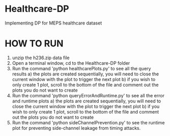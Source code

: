 # Healthcare-DP
Implementing DP for MEPS healthcare dataset

# HOW TO RUN
1) unzip the h236.zip data file
2) Open a terminal window, cd to the Healthcare-DP folder
3) Run the command 'python healthcarePlots.py' to see all the query results
    a) the plots are created sequentially, you will need to close the current window with the plot to trigger the next plot
    b) if you wish to only create 1 plot, scroll to the bottom of the file and comment out the plots you do not want to create
4) Run the command 'python queryErrorAndRuntime.py' to see all the error and runtime plots
    a) the plots are created sequentially, you will need to close the current window with the plot to trigger the next plot
    b) if you wish to only create 1 plot, scroll to the bottom of the file and comment out the plots you do not want to create
5) Run the command 'python sideChannelPrevention.py' to see the runtime plot for preventing side-channel leakage from timing attacks.
